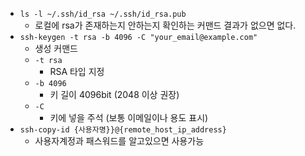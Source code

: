 - `ls -l ~/.ssh/id_rsa ~/.ssh/id_rsa.pub`
	- 로컬에 rsa가 존재하는지 안하는지 확인하는 커맨드 결과가 없으면 없다.
- `ssh-keygen -t rsa -b 4096 -C "your_email@example.com"`
	- 생성 커맨드
	- `-t rsa`
		- RSA 타입 지정
	- `-b 4096`
		- 키 길이 4096bit (2048 이상 권장)
	- `-C`
		- 키에 넣을 주석 (보통 이메일이나 용도 표시)
- `ssh-copy-id {사용자명}}@{remote_host_ip_address}`
	- 사용자계정과 패스워드를 알고있으면 사용가능
